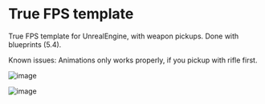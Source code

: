 # True FPS template
True FPS template for UnrealEngine, with weapon pickups. Done with blueprints (5.4).

Known issues:
Animations only works properly, if you pickup with rifle first.


![image](https://github.com/user-attachments/assets/06d052c5-7823-4c5d-a141-1052be956a1e)

![image](https://github.com/user-attachments/assets/77e095d1-14ce-4afc-ae22-96e4863ce0c3)
